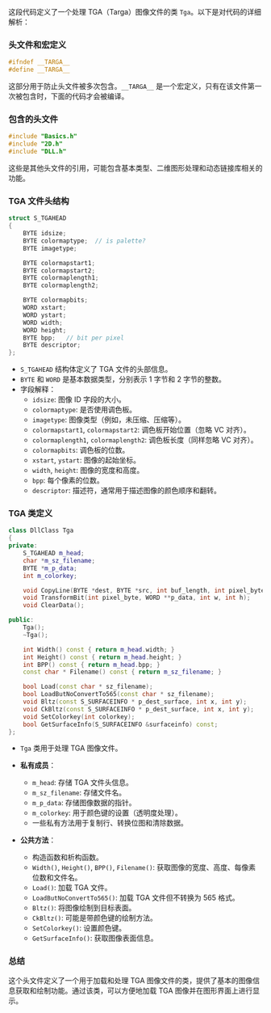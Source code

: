 
这段代码定义了一个处理 TGA（Targa）图像文件的类 `Tga`。以下是对代码的详细解析：

### 头文件和宏定义
```cpp
#ifndef __TARGA__
#define __TARGA__
```
这部分用于防止头文件被多次包含。`__TARGA__` 是一个宏定义，只有在该文件第一次被包含时，下面的代码才会被编译。

### 包含的头文件
```cpp
#include "Basics.h"
#include "2D.h"
#include "DLL.h"
```
这些是其他头文件的引用，可能包含基本类型、二维图形处理和动态链接库相关的功能。

### TGA 文件头结构
```cpp
struct S_TGAHEAD
{
	BYTE idsize;
	BYTE colormaptype;  // is palette?
	BYTE imagetype;

	BYTE colormapstart1;
	BYTE colormapstart2;
	BYTE colormaplength1;
	BYTE colormaplength2;

	BYTE colormapbits;
	WORD xstart;
	WORD ystart;
	WORD width;
	WORD height;
	BYTE bpp;   // bit per pixel
	BYTE descriptor;
};
```
- `S_TGAHEAD` 结构体定义了 TGA 文件的头部信息。
- `BYTE` 和 `WORD` 是基本数据类型，分别表示 1 字节和 2 字节的整数。
- 字段解释：
  - `idsize`: 图像 ID 字段的大小。
  - `colormaptype`: 是否使用调色板。
  - `imagetype`: 图像类型（例如，未压缩、压缩等）。
  - `colormapstart1`, `colormapstart2`: 调色板开始位置（忽略 VC 对齐）。
  - `colormaplength1`, `colormaplength2`: 调色板长度（同样忽略 VC 对齐）。
  - `colormapbits`: 调色板的位数。
  - `xstart`, `ystart`: 图像的起始坐标。
  - `width`, `height`: 图像的宽度和高度。
  - `bpp`: 每个像素的位数。
  - `descriptor`: 描述符，通常用于描述图像的颜色顺序和翻转。

### TGA 类定义
```cpp
class DllClass Tga
{
private:
	S_TGAHEAD m_head;
	char *m_sz_filename;
	BYTE *m_p_data;
	int m_colorkey;

	void CopyLine(BYTE *dest, BYTE *src, int buf_length, int pixel_byte, bool reverse);
	void TransformBit(int pixel_byte, WORD **p_data, int w, int h);
	void ClearData();

public:
	Tga();
	~Tga();

	int Width() const { return m_head.width; }
	int Height() const { return m_head.height; }
	int BPP() const { return m_head.bpp; }
	const char * Filename() const { return m_sz_filename; }

	bool Load(const char * sz_filename);
	bool LoadButNoConvertTo565(const char * sz_filename);
	void Bltz(const S_SURFACEINFO * p_dest_surface, int x, int y);
	void CkBltz(const S_SURFACEINFO * p_dest_surface, int x, int y);
	void SetColorkey(int colorkey);
	bool GetSurfaceInfo(S_SURFACEINFO &surfaceinfo) const;
};
```
- `Tga` 类用于处理 TGA 图像文件。
- **私有成员**：
  - `m_head`: 存储 TGA 文件头信息。
  - `m_sz_filename`: 存储文件名。
  - `m_p_data`: 存储图像数据的指针。
  - `m_colorkey`: 用于颜色键的设置（透明度处理）。
  - 一些私有方法用于复制行、转换位图和清除数据。

- **公共方法**：
  - 构造函数和析构函数。
  - `Width()`, `Height()`, `BPP()`, `Filename()`: 获取图像的宽度、高度、每像素位数和文件名。
  - `Load()`: 加载 TGA 文件。
  - `LoadButNoConvertTo565()`: 加载 TGA 文件但不转换为 565 格式。
  - `Bltz()`: 将图像绘制到目标表面。
  - `CkBltz()`: 可能是带颜色键的绘制方法。
  - `SetColorkey()`: 设置颜色键。
  - `GetSurfaceInfo()`: 获取图像表面信息。

### 总结
这个头文件定义了一个用于加载和处理 TGA 图像文件的类，提供了基本的图像信息获取和绘制功能。通过该类，可以方便地加载 TGA 图像并在图形界面上进行显示。
